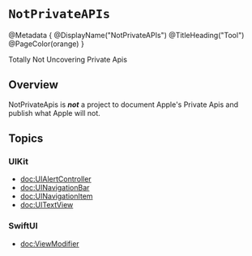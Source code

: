 # ``NotPrivateAPIs``

@Metadata {
    @DisplayName("NotPrivateAPIs")
    @TitleHeading("Tool")
    @PageColor(orange)
}

Totally Not Uncovering Private Apis

## Overview

NotPrivateApis is _**not**_ a project to document Apple's Private Apis and publish what Apple will not.

## Topics

### UIKit

- <doc:UIAlertController>
- <doc:UINavigationBar>
- <doc:UINavigationItem>
- <doc:UITextView>

### SwiftUI

- <doc:ViewModifier>
